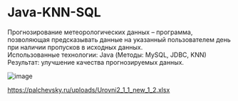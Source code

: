 # Java-KNN-SQL
Прогнозирование метеорологических данных – программа, позволяющая предсказывать данные на указанный пользователем день при наличии пропусков в исходных данных.\
Использованные технологии: Java (Методы: MySQL, JDBC, KNN)\
Результат: улучшение качества прогнозируемых данных.


![image](https://user-images.githubusercontent.com/126602263/221927245-bbedd243-c106-4fb9-b1e5-79cc23316ce9.png)


https://palchevsky.ru/uploads/Urovni2_1_1_new_1_2.xlsx
